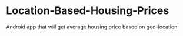 # Location-Based-Housing-Prices
Android app that will get average housing price based on geo-location
